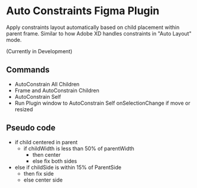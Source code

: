 # Auto Constraints Figma Plugin
Apply constraints layout automatically based on child placement within parent frame. Similar to how Adobe XD handles constraints in "Auto Layout" mode.

(Currently in Development)

## Commands
- AutoConstrain All Children
- Frame and AutoConstrain Children
- AutoConstrain Self
- Run Plugin window to AutoConstrain Self onSelectionChange if move or resized

## Pseudo code
- if child centered in parent
  - if childWidth is less than 50% of parentWidth
    - then center
    - else fix both sides
- else if childSide is within 15% of ParentSide
  - then fix side
  - else center side

